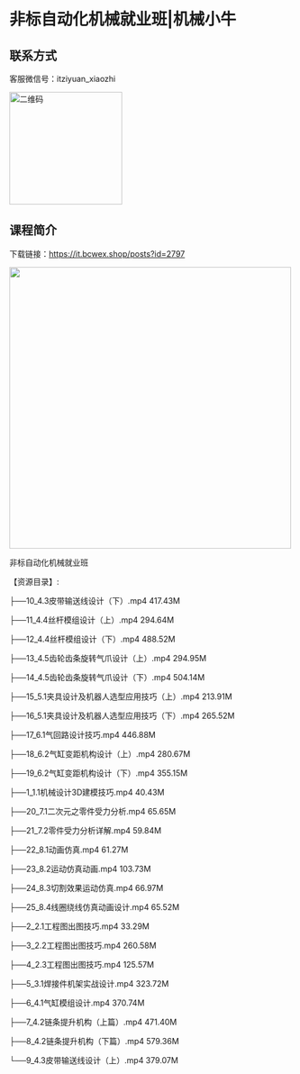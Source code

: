 # 非标自动化机械就业班|机械小牛

## 联系方式

客服微信号：itziyuan_xiaozhi

<img src="https://ziyuanyun.oss-cn-guangzhou.aliyuncs.com/common/20240614073449/666b82192834a.jpg" width="200" height="200" alt="二维码">

## 课程简介

下载链接：https://it.bcwex.shop/posts?id=2797

<img src="https://ziyuanyun.oss-cn-guangzhou.aliyuncs.com/yun/20240515184323/664491cb00721.jpg" width="500" alt="">

  非标自动化机械就业班



 【资源目录】:

 ├──10_4.3皮带输送线设计（下）.mp4 417.43M

 ├──11_4.4丝杆模组设计（上）.mp4 294.64M

 ├──12_4.4丝杆模组设计（下）.mp4 488.52M

 ├──13_4.5齿轮齿条旋转气爪设计（上）.mp4 294.95M

 ├──14_4.5齿轮齿条旋转气爪设计（下）.mp4 504.14M

 ├──15_5.1夹具设计及机器人选型应用技巧（上）.mp4 213.91M

 ├──16_5.1夹具设计及机器人选型应用技巧（下）.mp4 265.52M

 ├──17_6.1气回路设计技巧.mp4 446.88M

 ├──18_6.2气缸变距机构设计（上）.mp4 280.67M

 ├──19_6.2气缸变距机构设计（下）.mp4 355.15M

 ├──1_1.1机械设计3D建模技巧.mp4 40.43M

 ├──20_7.1二次元之零件受力分析.mp4 65.65M

 ├──21_7.2零件受力分析详解.mp4 59.84M

 ├──22_8.1动画仿真.mp4 61.27M

 ├──23_8.2运动仿真动画.mp4 103.73M

 ├──24_8.3切割效果运动仿真.mp4 66.97M

 ├──25_8.4线圈绕线仿真动画设计.mp4 65.52M

 ├──2_2.1工程图出图技巧.mp4 33.29M

 ├──3_2.2工程图出图技巧.mp4 260.58M

 ├──4_2.3工程图出图技巧.mp4 125.57M

 ├──5_3.1焊接件机架实战设计.mp4 323.72M

 ├──6_4.1气缸模组设计.mp4 370.74M

 ├──7_4.2链条提升机构（上篇）.mp4 471.40M

 ├──8_4.2链条提升机构（下篇）.mp4 579.36M

 └──9_4.3皮带输送线设计（上）.mp4 379.07M

  